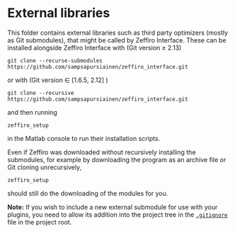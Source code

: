# External libraries

This folder contains external libraries such as third party optimizers (mostly
as Git submodules), that might be called by Zeffiro Interface. These can be
installed alongside Zeffiro Interface with (Git version ≥ 2.13)

	git clone --recurse-submodules https://github.com/sampsapursiainen/zeffiro_interface.git

or with (Git version ∈ [1.6.5, 2.12] )

	git clone --recursive https://github.com/sampsapursiainen/zeffiro_interface.git

and then running

	zeffiro_setup

in the Matlab console to run their installation scripts.

Even if Zeffiro was downloaded without recursively installing the submodules,
for example by downloading the program as an archive file or Git cloning
unrecursively,

	zeffiro_setup

should still do the downloading of the modules for you.

**Note:** If you wish to include a new external submodule for use with your
plugins, you need to allow its addition into the project tree in the
[`.gitignore`](../.gitignore) file in the project root.
